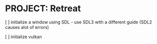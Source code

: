 # PROJECT: Retreat

<!-- do these later probably>
<!-- [ ] successfully include YTools as seperate git submodules -->
<!-- - add a couple more classes to YLib to make it complete -->
<!-- - make a small linear algebra library -->

[ ] initialize a window using SDL
    - use SDL3 with a different guide (SDL2 causes alot of errors)

[ ] initialize vulkan
